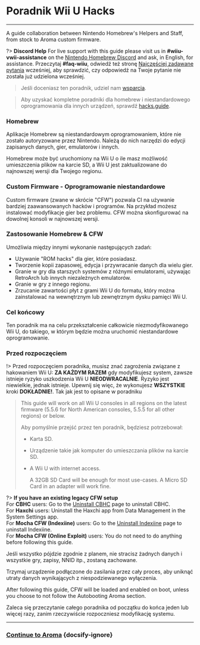 # Poradnik Wii U Hacks
---
A guide collaboration between Nintendo Homebrew's Helpers and Staff, from stock to Aroma custom firmware.

?> **Discord Help** For live support with this guide please visit us in **#wiiu-vwii-assistance** on the [Nintendo Homebrew Discord](https://discord.gg/C29hYvh) and ask, in English, for assistance. Przeczytaj **#faq-wiiu**, odwiedź też stronę [Najczęściej zadawane pytania](faq) wcześniej, aby sprawdzić, czy odpowiedź na Twoje pytanie nie została już udzielona wcześniej.

> Jeśli doceniasz ten poradnik, udziel nam [wsparcia](donations).

> Aby uzyskać kompletne poradniki dla homebrew i niestandardowego oprogramowania dla innych urządzeń, sprawdź [hacks.guide](https://hacks.guide).

### Homebrew

Aplikacje Homebrew są niestandardowym oprogramowaniem, które nie zostało autoryzowane przez Nintendo. Należą do nich narzędzi do edycji zapisanych danych, gier, emulatorów i innych.

Homebrew może być uruchomiony na Wii U o ile masz możliwość umieszczenia plików na karcie SD, a Wii U jest zaktualizowane do najnowszej wersji dla Twojego regionu.

### Custom Firmware - Oprogramowanie niestandardowe

Custom firmware (zwane w skrócie "CFW") pozwala CI na używanie bardziej zaawansowanych hacków i programów. Na przykład możesz instalować modyfikacje gier bez problemu. CFW można skonfigurować na dowolnej konsoli w najnowszej wersji.

### Zastosowanie Homebrew & CFW

Umożliwia między innymi wykonanie następujących zadań:

- Używanie "ROM hacks" dla gier, które posiadasz.
- Tworzenie kopii zapasowej, edycja i przywracanie danych dla wielu gier.
- Granie w gry dla starszych systemów z różnymi emulatorami, używając RetroArch lub innych niezależnych emulatorów.
- Granie w gry z innego regionu.
- Zrzucanie zawartości płyt z grami Wii U do formatu, który można zainstalować na wewnętrznym lub zewnętrznym dysku pamięci Wii U.


### Cel końcowy

Ten poradnik ma na celu przekształcenie całkowicie niezmodyfikowanego Wii U, do takiego, w którym będzie można uruchomić niestandardowe oprogramowanie.

### Przed rozpoczęciem

!> Przed rozpoczęciem poradnika, musisz znać zagrożenia związane z hakowaniem Wii U: **ZA KAŻDYM RAZEM** gdy modyfikujesz system, zawsze istnieje ryzyko uszkodzenia Wii U **NIEODWRACALNIE**. Ryzyko jest niewielkie, jednak istnieje. Upewnij się więc, że wykonujesz **WSZYSTKIE** kroki **DOKŁADNIE!**. Tak jak jest to opisane w poradniku
>
> This guide will work on all Wii U consoles in all regions on the latest firmware (5.5.6 for North American consoles, 5.5.5 for all other regions) or below.
> 
> Aby pomyślnie przejść przez ten poradnik, będziesz potrzebował:
> 
> - Karta SD.
> - Urządzenie takie jak komputer do umieszczania plików na karcie SD.
> - A Wii U with internet access.
>     
>     A 32GB SD Card will be enough for most use-cases. A Micro SD Card in an adapter will work fine.

?> **If you have an existing legacy CFW setup** </br> For **CBHC** users: Go to the [Uninstall CBHC](../uninstall-cbhc) page to uninstall CBHC. </br> For **Haxchi** users: Uninstall the Haxchi app from Data Management in the System Settings app. </br> For **Mocha CFW (Indexiine)** users: Go to the [Uninstall Indexiine](../uninstall-indexiine) page to uninstall Indexiine. </br> For **Mocha CFW (Online Exploit)** users: You do not need to do anything before following this guide.

Jeśli wszystko pójdzie zgodnie z planem, nie stracisz żadnych danych i wszystkie gry, zapisy, NNID itp., zostaną zachowane.

Trzymaj urządzenie podłączone do zasilania przez cały proces, aby uniknąć utraty danych wynikających z niespodziewanego wyłączenia.

After following this guide, CFW will be loaded and enabled on boot, unless you choose to not follow the Autobooting Aroma section.

Zaleca się przeczytanie całego poradnika od początku do końca jeden lub więcej razy, zanim rzeczywiście rozpoczniesz modyfikację systemu.

---

### [Continue to Aroma](aroma/getting-started) {docsify-ignore}
